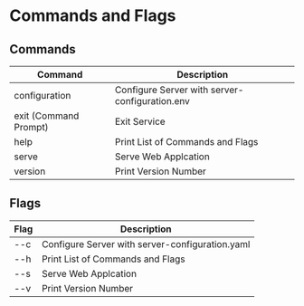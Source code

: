 # Commands and Flags

## Commands

| Command               | Description                                     |
| --------------------- | ----------------------------------------------- |
| configuration         | Configure Server with server-configuration.env  | - (In Progress)
| exit (Command Prompt) | Exit Service                                    |
| help                  | Print List of Commands and Flags                |
| serve                 | Serve Web Applcation                            |
| version               | Print Version Number                            |

## Flags

| Flag | Description                                     |
| ---- | ----------------------------------------------- |
| --c  | Configure Server with server-configuration.yaml | - (In Progress)
| --h  | Print List of Commands and Flags                |
| --s  | Serve Web Applcation                            |
| --v  | Print Version Number                            |
